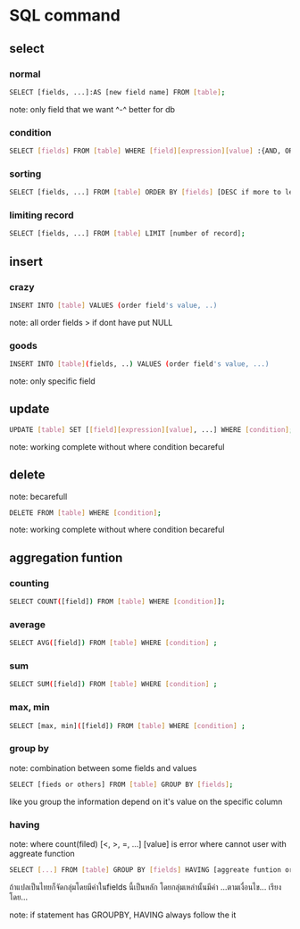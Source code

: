# SQL command

## select

### normal 

```bash
SELECT [fields, ...]:AS [new field name] FROM [table];
```

note: only field that we want ^-^ better for db

### condition

```bash
SELECT [fields] FROM [table] WHERE [field][expression][value] :{AND, OR ..};
```

### sorting

```bash
SELECT [fields, ...] FROM [table] ORDER BY [fields] [DESC if more to less];
```

### limiting record

```bash
SELECT [fields, ...] FROM [table] LIMIT [number of record];
```

## insert

### crazy

```bash
INSERT INTO [table] VALUES (order field's value, ..)
```

note: all order fields > if dont have put NULL

### goods

```bash
INSERT INTO [table](fields, ..) VALUES (order field's value, ...)
```

note: only specific field

## update

```bash
UPDATE [table] SET [[field][expression][value], ...] WHERE [condition];
```

note: working complete without where condition becareful

## delete

note: becarefull

```bash
DELETE FROM [table] WHERE [condition]; 
```

note: working complete without where condition becareful

## aggregation funtion

### counting 

```bash
SELECT COUNT([field]) FROM [table] WHERE [condition]];
```

### average 

```bash
SELECT AVG([field]) FROM [table] WHERE [condition] ;
```

### sum

```bash
SELECT SUM([field]) FROM [table] WHERE [condition] ;
```

### max, min

```bash
SELECT [max, min]([field]) FROM [table] WHERE [condition] ;
```

### group by

note: combination between some fields and values

```bash
SELECT [fieds or others] FROM [table] GROUP BY [fields];
```

like you group the information depend on it's value on the specific column

### having

note: where count(filed) [<, >, =, ...] [value] is error
where cannot user with aggreate function

```bash
SELECT [...] FROM [table] GROUP BY [fields] HAVING [aggreate funtion or fields or as name][operation][value] ORDER BY [field];
```

ถ้าแปลเป็นไทยก็จัดกลุ่มโดยมีค่าในfields นี้เป็นหลัก โดยกลุ่มเหล่านั้นมีค่า ...ตามเงื่อนไข... เรียงโดย...

note: if statement has GROUPBY, HAVING always follow the it
